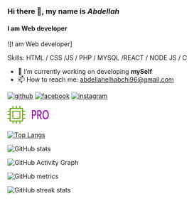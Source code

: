 ### Hi there 👋, my name is ***Abdellah***
#### I am Web developer
![I am Web developer]


Skills: HTML / CSS /JS / PHP / MYSQL /REACT / NODE JS / C

- 🔭 I’m currently working on developing **mySelf** 
- 📫 How to reach me: abdellahelhabchi96@gmail.com 


[<img src='https://cdn.jsdelivr.net/npm/simple-icons@3.0.1/icons/github.svg' alt='github' height='40'>](https://github.com/ael-habc)  [<img src='https://cdn.jsdelivr.net/npm/simple-icons@3.0.1/icons/facebook.svg' alt='facebook' height='40'>](https://www.facebook.com//Abdel.Elhabchi.AE/)  [<img src='https://cdn.jsdelivr.net/npm/simple-icons@3.0.1/icons/instagram.svg' alt='instagram' height='40'>](https://www.instagram.com/abdellah_elhabchi/)  

<a href='https://docs.github.com/en/developers'><img src='https://raw.githubusercontent.com/acervenky/animated-github-badges/master/assets/devbadge.gif' width='40' height='40'></a> <a href='https://github.com/pricing'><img src='https://raw.githubusercontent.com/acervenky/animated-github-badges/master/assets/pro.gif' width='40' height='40'></a> 

[![Top Langs](https://github-readme-stats.vercel.app/api/top-langs/?username=ael-habc)](https://github.com/anuraghazra/github-readme-stats)

![GitHub stats](https://github-readme-stats.vercel.app/api?username=ael-habc&show_icons=true)  

![GitHub Activity Graph](https://activity-graph.herokuapp.com/graph?username=ael-habc)  

![GitHub metrics](https://metrics.lecoq.io/ael-habc)  

![GitHub streak stats](https://github-readme-streak-stats.herokuapp.com/?user=ael-habc)  

